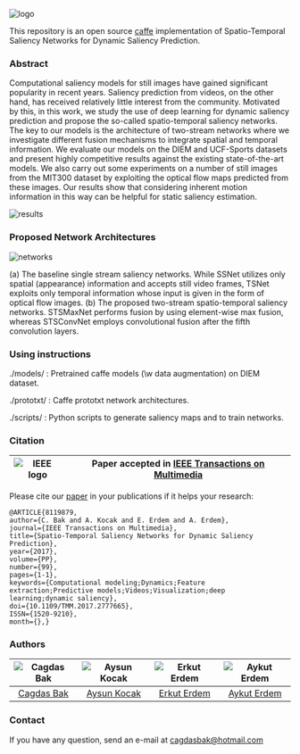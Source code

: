 ![logo](https://raw.githubusercontent.com/cagdasbak/dynamicsaliency/master/img/main.png)

This repository is an open source [caffe](http://caffe.berkeleyvision.org/) implementation of Spatio-Temporal Saliency Networks
for Dynamic Saliency Prediction.

### Abstract

Computational saliency models for still images have gained significant popularity in recent years. Saliency prediction from videos, on the other hand, has received relatively little interest from the community. Motivated by this, in this work, we study the use of deep learning for dynamic saliency prediction and propose the so-called spatio-temporal saliency networks. The key to our models is the architecture of two-stream networks where we investigate different fusion mechanisms to integrate spatial and temporal information. We evaluate our models on the DIEM and UCF-Sports datasets and present highly competitive results against the existing state-of-the-art models. We also carry out some experiments on a number of still images from the MIT300 dataset by exploiting the optical flow maps predicted from these images. Our results show that considering inherent motion information in this way can be helpful for static saliency estimation.

![results](https://raw.githubusercontent.com/cagdasbak/dynamicsaliency/master/img/saliency-networks.gif)

### Proposed Network Architectures

![networks](https://raw.githubusercontent.com/cagdasbak/dynamicsaliency/master/img/networks.png)

(a) The baseline single stream saliency networks. While SSNet utilizes only spatial (appearance) information and accepts still video frames, TSNet exploits only temporal information whose input is given in the form of optical flow images. (b) The proposed two-stream spatio-temporal saliency networks. STSMaxNet performs fusion by using element-wise max fusion, whereas STSConvNet employs convolutional fusion after the fifth convolution layers.
    
### Using instructions

./models/   : Pretrained caffe models (\w data augmentation) on DIEM dataset.

./prototxt/ : Caffe prototxt network architectures.

./scripts/  : Python scripts to generate saliency maps and to train networks.  

### Citation

|  ![IEEE logo][logo-ieee] | Paper accepted in [IEEE Transactions on Multimedia](http://ieeexplore.ieee.org/document/8119879/)   |
|:-:|---|

[logo-ieee]: https://raw.githubusercontent.com/cagdasbak/dynamicsaliency/master/img/ieeel.png "IEEE logo"

Please cite our [paper](https://web.cs.hacettepe.edu.tr/~erkut/publications/bak_tmm2017.pdf) in your publications if it helps your research:
````
@ARTICLE{8119879, 
author={C. Bak and A. Kocak and E. Erdem and A. Erdem}, 
journal={IEEE Transactions on Multimedia}, 
title={Spatio-Temporal Saliency Networks for Dynamic Saliency Prediction}, 
year={2017}, 
volume={PP}, 
number={99}, 
pages={1-1}, 
keywords={Computational modeling;Dynamics;Feature extraction;Predictive models;Videos;Visualization;deep learning;dynamic saliency}, 
doi={10.1109/TMM.2017.2777665}, 
ISSN={1520-9210}, 
month={},}

````

### Authors

![Cagdas Bak][CagdasBak-photo]  | ![Aysun Kocak][AysunKocak-photo]  | ![Erkut Erdem][ErkutErdem-photo]  | ![Aykut Erdem][AykutErdem-photo] |
|:-:|:-:|:-:|:-:|
| [Cagdas Bak][CagdasBak-web]  | [Aysun Kocak][AysunKocak-web]  |  [Erkut Erdem][ErkutErdem-web] | [Aykut Erdem][AykutErdem-web]   |

[CagdasBak-web]: https://vision.cs.hacettepe.edu.tr/people-detail.php?id=37
[AysunKocak-web]: https://vision.cs.hacettepe.edu.tr/people-detail.php?id=10
[ErkutErdem-web]: https://vision.cs.hacettepe.edu.tr/people-detail.php?id=5
[AykutErdem-web]: https://vision.cs.hacettepe.edu.tr/people-detail.php?id=4

[CagdasBak-photo]: https://raw.githubusercontent.com/cagdasbak/dynamicsaliency/master/img/CagdasBak-photo.png "Cagdas Bak"
[AysunKocak-photo]: https://raw.githubusercontent.com/cagdasbak/dynamicsaliency/master/img/AysunKacak-photo.png "Aysun Kocak"
[ErkutErdem-photo]: https://raw.githubusercontent.com/cagdasbak/dynamicsaliency/master/img/ErkutErdem-photo.png "Erkut Erdem"
[AykutErdem-photo]: https://raw.githubusercontent.com/cagdasbak/dynamicsaliency/master/img/AykutErdem-photo.png "Aykut Erdem"


### Contact

If you have any question, send an e-mail at cagdasbak@hotmail.com
